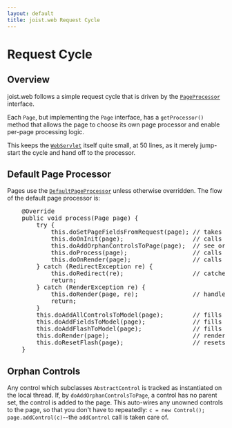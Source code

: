 ```yaml
---
layout: default
title: joist.web Request Cycle
---
```


Request Cycle
=============

Overview
--------

joist.web follows a simple request cycle that is driven by the [`PageProcessor`](http://github.com/stephenh/joist/blob/master/web/src/main/joist/web/PageProcessor.java) interface.

Each `Page`, but implementing the `Page` interface, has a `getProcessor()` method that allows the page to choose its own page processor and enable per-page processing logic.

This keeps the [`WebServlet`](http://github.com/stephenh/joist/blob/master/web/src/main/joist/web/WebServlet.java) itself quite small, at 50 lines, as it merely jump-start the cycle and hand off to the processor.

Default Page Processor
----------------------

Pages use the [`DefaultPageProcessor`](http://github.com/stephenh/joist/blob/master/web/src/main/joist/web/DefaultPageProcessor.java) unless otherwise overridden. The flow of the default page processor is:

<pre name="code" class="java">
    @Override
    public void process(Page page) {
        try {
            this.doSetPageFieldsFromRequest(page); // takes ?foo=1 and binds it to Page.foo
            this.doOnInit(page);                   // calls page.onInit() for the page to initialize its controls
            this.doAddOrphanControlsToPage(page);  // see orphan controls below
            this.doProcess(page);                  // calls page.onProcess() for controls to respond to user input/form submissions
            this.doOnRender(page);                 // calls page.onRender() for page logic that whats to run right before rendering
        } catch (RedirectException re) {
            this.doRedirect(re);                   // catches any redirects caused by page logic throwing RedirectExceptions
            return;
        } catch (RenderException re) {
            this.doRender(page, re);               // handles pre-emptive rendering caused by page logic throwing RenderExceptions
            return;
        }
        this.doAddAllControlsToModel(page);        // fills the model with controls
        this.doAddFieldsToModel(page);             // fills the model with Page.xxx public fields
        this.doAddFlashToModel(page);              // fills the model with any Flash content
        this.doRender(page);                       // renders, usually with Velocity
        this.doResetFlash(page);                   // resets the flash after a successful render
    }
</pre>

Orphan Controls
---------------

Any control which subclasses `AbstractControl` is tracked as instantiated on the local thread. If, by `doAddOrphanControlsToPage`, a control has no parent set, the control is added to the page. This auto-wires any unowned controls to the page, so that you don't have to repeatedly: `c = new Control(); page.addControl(c)`--the `addControl` call is taken care of.

